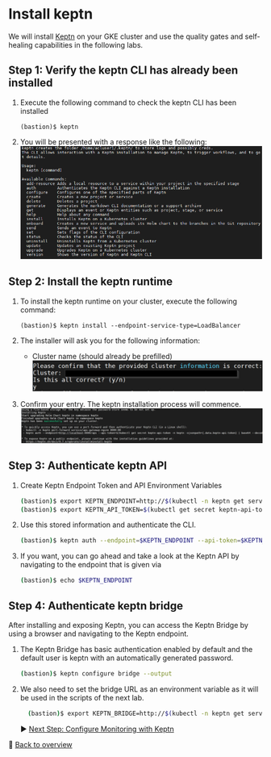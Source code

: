 # Install keptn
We will install [Keptn](https://keptn.sh/) on your GKE cluster and use the quality gates and self-healing capabilities in the following labs.

## Step 1: Verify the keptn CLI has already been installed
1. Execute the following command to check the keptn CLI has been installed
    ```
    (bastion)$ keptn
    ```
1. You will be presented with a response like the following:
![keptn](./assets/keptn-cli-response1.png)


## Step 2: Install the keptn runtime
1. To install the keptn runtime on your cluster, execute the following command:
    ```
    (bastion)$ keptn install --endpoint-service-type=LoadBalancer
    ```
2. The installer will ask you for the following information:
    - Cluster name (should already be prefilled)
![keptn](./assets/keptn-Install.png)

1. Confirm your entry. The keptn installation process will commence.
![keptn_install](./assets/keptn_installation_logs.png)

## Step 3: Authenticate keptn API

1. Create Keptn  Endpoint Token and API Environment Variables
    ```bash
    (bastion)$ export KEPTN_ENDPOINT=http://$(kubectl -n keptn get service api-gateway-nginx -ojsonpath='{.status.loadBalancer.ingress[0].ip}')/api
    (bastion)$ export KEPTN_API_TOKEN=$(kubectl get secret keptn-api-token -n keptn -ojsonpath={.data.keptn-api-token} | base64 --decode)

    ```
2. Use this stored information and authenticate the CLI.
    ```bash
    (bastion)$ keptn auth --endpoint=$KEPTN_ENDPOINT --api-token=$KEPTN_API_TOKEN
    ```
3. If you want, you can go ahead and take a look at the Keptn API by navigating to the endpoint that is given via
    ```bash
    (bastion)$ echo $KEPTN_ENDPOINT
    ```
## Step 4: Authenticate keptn bridge

After installing and exposing Keptn, you can access the Keptn Bridge by using a browser and navigating to the Keptn endpoint. 

1. The Keptn Bridge has basic authentication enabled by default and the default user is keptn with an automatically generated password.
    ```bash
    (bastion)$ keptn configure bridge --output
    ```
2. We also need to set the bridge URL as an environment variable as it will be used in the scripts of the next lab.

    ```bash
      (bastion)$ export KEPTN_BRIDGE=http://$(kubectl -n keptn get service api-gateway-nginx -ojsonpath='{.status.loadBalancer.ingress[0].ip}')/bridge   
    ```

   :arrow_forward: [Next Step: Configure Monitoring with Keptn](../02_Configure_Keptn_Dynatrace_Integration)

:arrow_up_small: [Back to overview](../)